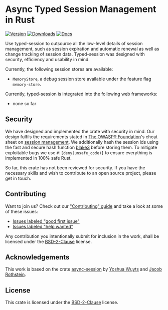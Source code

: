 # Async Typed Session Management in Rust

[![Version](https://img.shields.io/crates/v/typed-session.svg?style=flat-square)](https://crates.io/crates/typed-session)
[![Downloads](https://img.shields.io/crates/d/typed-session.svg?style=flat-square)](https://crates.io/crates/typed-session)
[![Docs](https://img.shields.io/badge/docs-latest-blue.svg?style=flat-square)](https://docs.rs/typed-session)

Use typed-session to outsource all the low-level details of session management, such as session expiration and automatic renewal as well as change tracking of session data.
Typed-session was designed with security, efficiency and usability in mind.

Currently, the following session stores are available:

 * `MemoryStore`, a debug session store available under the feature flag `memory-store`.

Currently, typed-session is integrated into the following web frameworks:

 * none so far

## Security

We have designed and implemented the crate with security in mind.
Our design fulfils the requirements stated in [The OWASP® Foundation](https://owasp.org)'s cheat sheet on [session management](https://cheatsheetseries.owasp.org/cheatsheets/Session_Management_Cheat_Sheet.html).
We additionally hash the session ids using the fast and secure hash function [blake3](https://en.wikipedia.org/wiki/BLAKE_(hash_function)#BLAKE3) before storing them.
To mitigate exploitable bugs we use ``#![deny(unsafe_code)]`` to ensure everything is implemented in 100% safe Rust.

So far, this crate has not been reviewed for security.
If you have the necessary skills and wish to contribute to an open source project, please get in touch.

## Contributing

Want to join us? Check out our ["Contributing" guide][contributing] and take a
look at some of these issues:

- [Issues labeled "good first issue"][good-first-issue]
- [Issues labeled "help wanted"][help-wanted]

Any contribution you intentionally submit for inclusion in the work, shall be licensed under the [BSD-2-Clause](https://opensource.org/license/bsd-2-clause/) license.

[contributing]: https://github.com/http-rs/typed-session/blob/main/.github/CONTRIBUTING.md
[good-first-issue]: https://github.com/http-rs/typed-session/labels/good%20first%20issue
[help-wanted]: https://github.com/http-rs/typed-session/labels/help%20wanted

## Acknowledgements

This work is based on the crate [async-session](https://crates.io/crate/async-session) by 
[Yoshua Wuyts](https://github.com/yoshuawuyts) and
[Jacob Rothstein](https://github.com/jbr).

## License

This crate is licensed under the [BSD-2-Clause](https://opensource.org/license/bsd-2-clause/) license.
